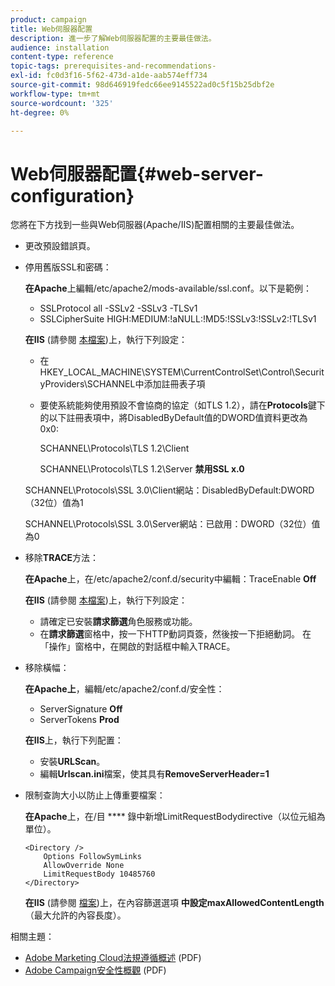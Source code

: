```yaml
---
product: campaign
title: Web伺服器配置
description: 進一步了解Web伺服器配置的主要最佳做法。
audience: installation
content-type: reference
topic-tags: prerequisites-and-recommendations-
exl-id: fc0d3f16-5f62-473d-a1de-aab574eff734
source-git-commit: 98d646919fedc66ee9145522ad0c5f15b25dbf2e
workflow-type: tm+mt
source-wordcount: '325'
ht-degree: 0%

---
```


# Web伺服器配置{#web-server-configuration}

您將在下方找到一些與Web伺服器(Apache/IIS)配置相關的主要最佳做法。

* 更改預設錯誤頁。

* 停用舊版SSL和密碼：

   **在Apache**&#x200B;上編輯/etc/apache2/mods-available/ssl.conf。以下是範例：

   * SSLProtocol all -SSLv2 -SSLv3 -TLSv1
   * SSLCipherSuite HIGH:MEDIUM:!aNULL:!MD5:!SSLv3:!SSLv2:!TLSv1

   **在IIS** (請參閱 [本檔案](https://support.microsoft.com/en-us/kb/245030))上，執行下列設定：

   * 在HKEY_LOCAL_MACHINE\SYSTEM\CurrentControlSet\Control\SecurityProviders\SCHANNEL中添加註冊表子項
   * 要使系統能夠使用預設不會協商的協定（如TLS 1.2），請在&#x200B;**Protocols**&#x200B;鍵下的以下註冊表項中，將DisabledByDefault值的DWORD值資料更改為0x0:

      SCHANNEL\Protocols\TLS 1.2\Client

      SCHANNEL\Protocols\TLS 1.2\Server
   **禁用SSL x.0**

   SCHANNEL\Protocols\SSL 3.0\Client網站：DisabledByDefault:DWORD（32位）值為1

   SCHANNEL\Protocols\SSL 3.0\Server網站：已啟用：DWORD（32位）值為0

* 移除&#x200B;**TRACE**&#x200B;方法：

   **在Apache**&#x200B;上，在/etc/apache2/conf.d/security中編輯：TraceEnable  **Off**

   **在IIS** (請參閱 [本檔案](https://www.iis.net/configreference/system.webserver/security/requestfiltering/verbs))上，執行下列設定：

   * 請確定已安裝&#x200B;**請求篩選**&#x200B;角色服務或功能。
   * 在&#x200B;**請求篩選**&#x200B;窗格中，按一下HTTP動詞頁簽，然後按一下拒絕動詞。 在「操作」窗格中，在開啟的對話框中輸入TRACE。

* 移除橫幅：

   **在Apache上**，編輯/etc/apache2/conf.d/安全性：

   * ServerSignature **Off**
   * ServerTokens **Prod**

   **在IIS**&#x200B;上，執行下列配置：

   * 安裝&#x200B;**URLScan**。
   * 編輯&#x200B;**Urlscan.ini**&#x200B;檔案，使其具有&#x200B;**RemoveServerHeader=1**


* 限制查詢大小以防止上傳重要檔案：

   **在Apache**&#x200B;上，在/目 **** 錄中新增LimitRequestBodydirective（以位元組為單位）。

   ```
   <Directory />
       Options FollowSymLinks
       AllowOverride None
       LimitRequestBody 10485760
   </Directory>
   ```

   **在IIS** (請參閱 [檔案](http://www.iis.net/configreference/system.webserver/security/requestfiltering/requestlimits))上，在內容篩選選項 **中設定maxAllowedContentLength** （最大允許的內容長度）。

相關主題：

* [Adobe Marketing Cloud法規遵循概述](https://marketing.adobe.com/resources/help/en_US/xref/Adobe-Marketing-Cloud-Privacy-and-Security-Overview.pdf) (PDF)
* [Adobe Campaign安全性概觀](https://wwwimages.adobe.com/content/dam/acom/en/marketing-cloud/campaign/pdfs/54658.en.campaign.wp.adb-security.pdf) (PDF)
